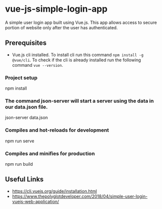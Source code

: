 # vue-js-simple-login-app
A simple user login app built using Vue.js. This app allows access to secure portion of website only after the user has authenticated.

## Prerequisites

- Vue.js cli installed. To install cli run this command `npm install -g @vue/cli`. To check if the cli is already installed run the following command `vue --version`.


### Project setup
npm install


### The command json-server will start a server using the data in our data.json file.
json-server data.json

### Compiles and hot-reloads for development
npm run serve


### Compiles and minifies for production
npm run build


## Useful Links
- https://cli.vuejs.org/guide/installation.html
- https://www.thepolyglotdeveloper.com/2018/04/simple-user-login-vuejs-web-application/